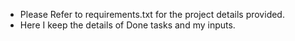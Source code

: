 - Please Refer to requirements.txt for the project details provided.
- Here I keep the details of Done tasks and my inputs.
